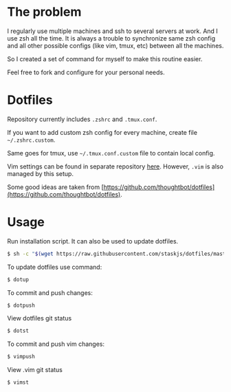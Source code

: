 # The problem

I regularly use multiple machines and ssh to several servers at work. And I use zsh all the time.
It is always a trouble to synchronize same zsh config and all other possible configs (like vim, tmux, etc) between all the machines.

So I created a set of command for myself to make this routine easier.

Feel free to fork and configure for your personal needs.

# Dotfiles

Repository currently includes `.zshrc` and `.tmux.conf`.

If you want to add custom zsh config for every machine, create file `~/.zshrc.custom`.

Same goes for tmux, use `~/.tmux.conf.custom` file to contain local config.

Vim settings can be found in separate repository [here](https://github.com/staskjs/vimsettings).
However, `.vim` is also managed by this setup.

Some good ideas are taken from [https://github.com/thoughtbot/dotfiles](https://github.com/thoughtbot/dotfiles).

# Usage

Run installation script. It can also be used to update dotfiles.
```sh
$ sh -c "$(wget https://raw.githubusercontent.com/staskjs/dotfiles/master/install.sh -O -)"
```

To update dotfiles use command:
```sh
$ dotup
```

To commit and push changes:
```sh
$ dotpush
```

View dotfiles git status
```sh
$ dotst
```

To commit and push vim changes:
```sh
$ vimpush
```

View .vim git status
```sh
$ vimst
```
